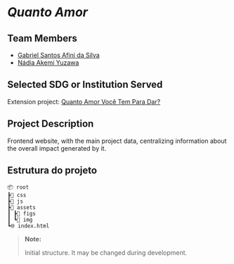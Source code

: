 # *Quanto Amor*

## Team Members

- [Gabriel Santos Afini da Silva](https://github.com/AzumaNoDoragon)
- [Nádia Akemi Yuzawa](https://github.com/nadiayuzawa)

## Selected SDG or Institution Served

Extension project: [Quanto Amor Você Tem Para Dar?](https://www.instagram.com/quantoamorutfpr/)

## Project Description

Frontend website, with the main project data, centralizing information about the overall impact generated by it.

## Estrutura do projeto
```
📦 root
┣📂 css
┣📂 js
┣📂 assets
┃ ┣📂 figs
┃ ┗📂 img
┗🌐 index.html
```
> **Note:**
>
> Initial structure. It may be changed during development.

